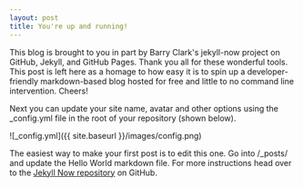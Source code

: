 ```yaml
---
layout: post
title: You're up and running!
---
```

This blog is brought to you in part by Barry Clark's jekyll-now project on GitHub, Jekyll, and GitHub Pages. Thank you all for these wonderful tools. This post is left here as a homage to how easy it is to spin up a developer-friendly markdown-based blog hosted for free and little to no command line intervention. Cheers!

Next you can update your site name, avatar and other options using the _config.yml file in the root of your repository (shown below).

![_config.yml]({{ site.baseurl }}/images/config.png)

The easiest way to make your first post is to edit this one. Go into /_posts/ and update the Hello World markdown file. For more instructions head over to the [Jekyll Now repository](https://github.com/barryclark/jekyll-now) on GitHub.
